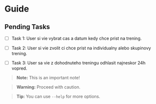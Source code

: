 # Guide

## Pending Tasks
- [ ] Task 1: User si vie vybrat cas a datum kedy chce prist na trening.
- [ ] Task 2: User si vie zvolit ci chce prist na individualny alebo skupinovy trening.
- [ ] Task 3: User sa vie z dohodnuteho treningu odhlasit najneskor 24h vopred.





> **Note:** This is an important note!

> **Warning:** Proceed with caution.

> **Tip:** You can use `--help` for more options.